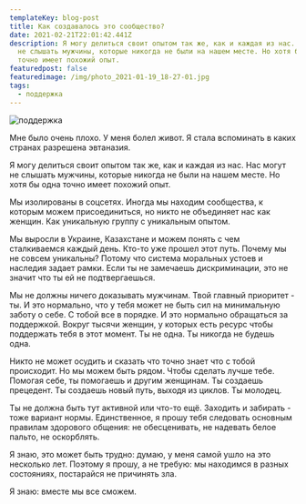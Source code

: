 ```yaml
---
templateKey: blog-post
title: Как создавалось это сообщество?
date: 2021-02-21T22:01:42.441Z
description: Я могу делиться своит опытом так же, как и каждая из нас. Нас могут
  не слышать мужчины, которые никогда не были на нашем месте. Но хотя бы одна
  точно имеет похожий опыт.
featuredpost: false
featuredimage: /img/photo_2021-01-19_18-27-01.jpg
tags:
  - поддержка
---
```

![поддержка](/img/photo_2021-01-19_18-27-01.jpg)

Мне было очень плохо. У меня болел живот. Я стала вспоминать в каких странах разрешена эвтаназия. 

Я могу делиться своит опытом так же, как и каждая из нас. Нас могут не слышать мужчины, которые никогда не были на нашем месте. Но хотя бы одна точно имеет похожий опыт.

Мы изолированы в соцсетях. Иногда мы находим сообщества, к которым можем присоединиться, но никто не объединяет нас как женщин. Как уникальную группу с уникальным опытом. 

Мы выросли в Украине, Казахстане и можем понять с чем сталкиваемся каждый день. Кто-то уже прошел этот путь. Почему мы не совсем уникальны? Потому что система моральных устоев и наследия задает рамки. Если ты не замечаешь дискриминации, это не значит что ты ей не подтвергаешься.

Мы не должны ничего доказывать мужчинам. Твой главный приоритет - ты. И это нормально, что у тебя может не быть сил на минимальную заботу о себе. С тобой все в порядке. И это нормально обращаться за поддержкой. Вокруг тысячи женщин, у которых есть ресурс чтобы поддержать тебя в этот момент. Ты не одна. Ты никогда не будешь одна.

Никто не может осудить и сказать что точно знает что с тобой происходит. Но мы можем быть рядом. Чтобы сделать лучше тебе. Помогая себе, ты помогаешь и другим женщинам. Ты создаешь прецедент. Ты создаешь новый путь, выходя из циклов. Ты молодец. 

Ты не должна быть тут активной или что-то ещё. Заходить и забирать - тоже вариант нормы. Единственное, я прошу тебя следовать основным правилам здорового общения: не обесценивать, не надевать белое пальто, не оскорблять. 

Я знаю, это может быть трудно: думаю, у меня самой ушло на это несколько лет. Поэтому я прошу, а не требую: мы находимся в разных состояниях, постарайся не причинять зла. 

Я знаю: вместе мы все сможем.